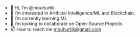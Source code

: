 - 👋 Hi, I’m @mouhurtik
- 👀 I’m interested in Artificial Intelligence/ML and Blockchain.
- 🌱 I’m currently learning ML
- 💞️ I’m looking to collaborate on Open-Source Projects
- 📫 How to reach me mouhurtik@gmail.com

<!---
mouhurtik/mouhurtik is a ✨ special ✨ repository because its `README.md` (this file) appears on your GitHub profile.
You can click the Preview link to take a look at your changes.
--->
